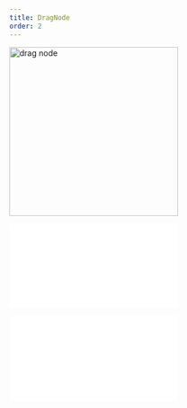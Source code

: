 ```yaml
---
title: DragNode
order: 2
---
```


<img alt="drag node" src="https://mdn.alipayobjects.com/huamei_qa8qxu/afts/img/A*EQPkQ7bZgCYAAAAAAAAAAAAADmJ7AQ/original" height='300'/>

<embed src="../../common/BehaviorDrag.en.md"></embed>

<embed src="../../common/IG6GraphEvent.en.md"></embed>
